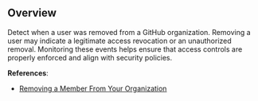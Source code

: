 ## Overview

Detect when a user was removed from a GitHub organization. Removing a user may indicate a legitimate access revocation or an unauthorized removal. Monitoring these events helps ensure that access controls are properly enforced and align with security policies.

**References**:
- [Removing a Member From Your Organization](https://docs.github.com/en/organizations/managing-membership-in-your-organization/removing-a-member-from-your-organization)

